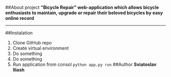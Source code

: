 ##About project
**"Bicycle Repair" web-application which allows bicycle enthusiasts to maintain, upgrade or repair their beloved bicycles by easy online record**
___
##Instalation
1. Clone GitHub repo
2. Create virtual environment
3. Do something
4. Do something
5. Run application from consol `python app.py run`
##Author
**Sviatoslav Iliash**